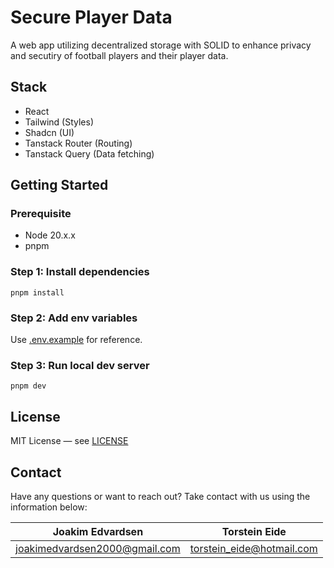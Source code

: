 # Secure Player Data

A web app utilizing decentralized storage with SOLID to enhance privacy and secutiry of football players and their player data.

## Stack

- React
- Tailwind (Styles)
- Shadcn (UI)
- Tanstack Router (Routing)
- Tanstack Query (Data fetching)

## Getting Started

### Prerequisite

- Node 20.x.x
- pnpm

### Step 1: Install dependencies

```
pnpm install
```

### Step 2: Add env variables

Use [.env.example](./.env.example) for reference.

### Step 3: Run local dev server

```
pnpm dev
```

## License

MIT License — see [LICENSE](LICENSE)

## Contact

Have any questions or want to reach out? Take contact with us using the information below:

| Joakim Edvardsen              | Torstein Eide             |
| ----------------------------- | ------------------------- |
| joakimedvardsen2000@gmail.com | torstein_eide@hotmail.com |
